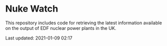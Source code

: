 # Nuke Watch

This repository includes code for retrieving the latest information available on the output of EDF nuclear power plants in the UK.

Last updated: 2021-01-09 02:17